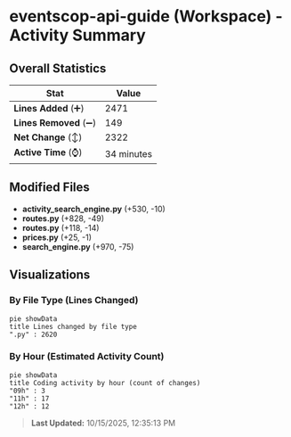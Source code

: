 # eventscop-api-guide (Workspace) - Activity Summary 

## Overall Statistics

| Stat                   | Value                                                             |
| ---------------------- | ----------------------------------------------------------------- |
| **Lines Added** (➕)   | 2471                                          |
| **Lines Removed** (➖) | 149                                        |
| **Net Change** (↕)    | 2322                |
| **Active Time** (⌚)   | 34 minutes |


## Modified Files
- **activity_search_engine.py** (+530, -10)
- **routes.py** (+828, -49)
- **routes.py** (+118, -14)
- **prices.py** (+25, -1)
- **search_engine.py** (+970, -75)

## Visualizations

### By File Type (Lines Changed)

```mermaid
pie showData
title Lines changed by file type
".py" : 2620
```

### By Hour (Estimated Activity Count)

```mermaid
pie showData
title Coding activity by hour (count of changes)
"09h" : 3
"11h" : 17
"12h" : 12
```


> **Last Updated:** 10/15/2025, 12:35:13 PM